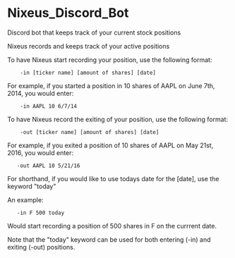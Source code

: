 # Nixeus_Discord_Bot
Discord bot that keeps track of your current stock positions

Nixeus records and keeps track of your active positions

To have Nixeus start recording your position, use the following format:

        -in [ticker name] [amount of shares] [date]
        
For example, if you started a position in 10 shares of AAPL on June 7th, 2014, you would enter:

        -in AAPL 10 6/7/14
        
To have Nixeus record the exiting of your position, use the following format:

        -out [ticker name] [amount of shares] [date]
        
For example, if you exited a position of 10 shares of AAPL on May 21st, 2016, you would enter:

       -out AAPL 10 5/21/16
        
For shorthand, if you would like to use todays date for the [date], use the keyword "today"

An example: 

       -in F 500 today
       
Would start recording a position of 500 shares in F on the currrent date.

Note that the "today" keyword can be used for both entering (-in) and exiting (-out) positions.
